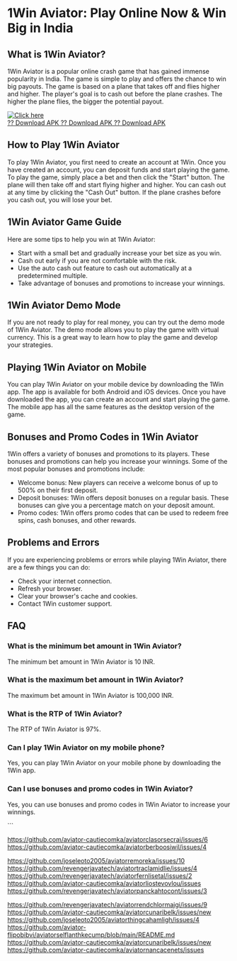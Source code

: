 # 1Win Aviator: Play Online Now & Win Big in India

## What is 1Win Aviator?

1Win Aviator is a popular online crash game that has gained immense
popularity in India. The game is simple to play and offers the chance to
win big payouts. The game is based on a plane that takes off and flies
higher and higher. The player\'s goal is to cash out before the plane
crashes. The higher the plane flies, the bigger the potential payout.

[![Click
here](https://readscoops.com/wp-content/uploads/2023/03/Readscoop-aviator-1-1.jpg)](https://traff.sbs/deff)\
[?? Download APK ?? Download APK ?? Download
APK](https://traff.sbs/deff)

## How to Play 1Win Aviator

To play 1Win Aviator, you first need to create an account at 1Win. Once
you have created an account, you can deposit funds and start playing the
game. To play the game, simply place a bet and then click the
"Start" button. The plane will then take off and start flying
higher and higher. You can cash out at any time by clicking the "Cash
Out" button. If the plane crashes before you cash out, you will lose
your bet.

## 1Win Aviator Game Guide

Here are some tips to help you win at 1Win Aviator:

-   Start with a small bet and gradually increase your bet size as you
    win.
-   Cash out early if you are not comfortable with the risk.
-   Use the auto cash out feature to cash out automatically at a
    predetermined multiple.
-   Take advantage of bonuses and promotions to increase your winnings.

## 1Win Aviator Demo Mode

If you are not ready to play for real money, you can try out the demo
mode of 1Win Aviator. The demo mode allows you to play the game with
virtual currency. This is a great way to learn how to play the game and
develop your strategies.

## Playing 1Win Aviator on Mobile

You can play 1Win Aviator on your mobile device by downloading the 1Win
app. The app is available for both Android and iOS devices. Once you
have downloaded the app, you can create an account and start playing the
game. The mobile app has all the same features as the desktop version of
the game.

## Bonuses and Promo Codes in 1Win Aviator

1Win offers a variety of bonuses and promotions to its players. These
bonuses and promotions can help you increase your winnings. Some of the
most popular bonuses and promotions include:

-   Welcome bonus: New players can receive a welcome bonus of up to 500%
    on their first deposit.
-   Deposit bonuses: 1Win offers deposit bonuses on a regular basis.
    These bonuses can give you a percentage match on your deposit
    amount.
-   Promo codes: 1Win offers promo codes that can be used to redeem free
    spins, cash bonuses, and other rewards.

## Problems and Errors

If you are experiencing problems or errors while playing 1Win Aviator,
there are a few things you can do:

-   Check your internet connection.
-   Refresh your browser.
-   Clear your browser\'s cache and cookies.
-   Contact 1Win customer support.

## FAQ

### What is the minimum bet amount in 1Win Aviator?

The minimum bet amount in 1Win Aviator is 10 INR.

### What is the maximum bet amount in 1Win Aviator?

The maximum bet amount in 1Win Aviator is 100,000 INR.

### What is the RTP of 1Win Aviator?

The RTP of 1Win Aviator is 97%.

### Can I play 1Win Aviator on my mobile phone?

Yes, you can play 1Win Aviator on your mobile phone by downloading the
1Win app.

### Can I use bonuses and promo codes in 1Win Aviator?

Yes, you can use bonuses and promo codes in 1Win Aviator to increase
your winnings.

\`\`\`

https://github.com/aviator-cautiecomka/aviatorclasorsecrai/issues/6
https://github.com/aviator-cautiecomka/aviatorberboosiwil/issues/4

https://github.com/joseleoto2005/aviatorremoreka/issues/10
https://github.com/revengerjavatech/aviatortraclamidlie/issues/4
https://github.com/revengerjavatech/aviatorfernlisetal/issues/2
https://github.com/aviator-cautiecomka/aviatorliostevovlou/issues
https://github.com/revengerjavatech/aviatorpanckahtocont/issues/3

https://github.com/revengerjavatech/aviatorrendchlormajgi/issues/9
https://github.com/aviator-cautiecomka/aviatorcunaribelk/issues/new
https://github.com/joseleoto2005/aviatorthingcahamligh/issues/4
https://github.com/aviator-flipobibvi/aviatorselflanthkecump/blob/main/README.md
https://github.com/aviator-cautiecomka/aviatorcunaribelk/issues/new
https://github.com/aviator-cautiecomka/aviatornancacenets/issues
